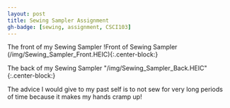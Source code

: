 ```yaml
---
layout: post
title: Sewing Sampler Assignment 
gh-badge: [sewing, assignment, CSCI103]
---
```


The front of my Sewing Sampler 
!Front of Sewing Sampler (/img/Sewing_Sampler_Front.HEIC){:.center-block:}

The back of my Sewing Sampler 
"/img/Sewing_Sampler_Back.HEIC"{:.center-block:}

The advice I would give to my past self is to not sew for very long periods of time because it makes my hands cramp up! 
